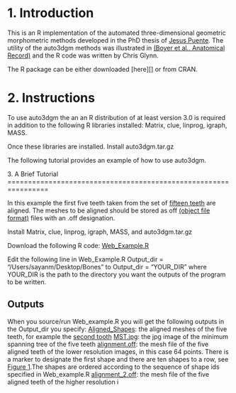 <a name="SECTION0001000000000000000000"> 1. Introduction</a>
============================================================

This is an R implementation of the automated three-dimensional geometric morphometric methods developed in the PhD thesis of [Jesus Puente][]. The utility of the auto3dgm methods was illustrated in [(Boyer et al., Anatomical Record)][] and the R code was written by Chris Glynn.

</p>
The R package can be either downloaded [here][] or from CRAN.

<a name="SECTION0002000000000000000000"> 2. Instructions</a>
============================================================

To use auto3dgm the an an R distribution of at least version 3.0 is required in addition to the following R libraries installed: Matrix, clue, linprog, igraph, MASS.

Once these libraries are installed. Install auto3dgm.tar.gz

The following tutorial provides an example of how to use auto3dgm.

</p>
<a name="SECTION0003000000000000000000"> 3. A Brief Tutorial</a>
================================================================

In this example the first five teeth taken from the set of [fifteen teeth][] are aligned. The meshes to be aligned should be stored as off [(object file format)][] files with an .off designation.

Install Matrix, clue, linprog, igraph, MASS, and auto3dgm.tar.gz

Download the following R code: [Web\_Example.R][]

Edit the following line in Web\_Example.R
 Output\_dir = “/Users/sayanm/Desktop/Bones”
 to
 Output\_dir = “YOUR\_DIR”
 where YOUR\_DIR is the path to the directory you want the outputs of the program to be written.

Outputs</a>
-----------

When you source/run Web\_example.R you will get the following outputs in the Output\_dir you specify:
 [Aligned\_Shapes][]: the aligned meshes of the five teeth, for example the [second tooth][]
 [MST.jpg][]: the jpg image of the minimum spanning tree of the five teeth
 [alignment.off][]: the mesh file of the five aligned teeth of the lower resolution images, in this case 64 points. There is a marker to designate the first shape and there are ten shapes to a row, see [Figure 1][].The shapes are ordered according to the sequence of shape ids specified in Web\_example.R
 [alignment\_2.off][]: the mesh file of the five aligned teeth of the higher resolution i

  [Jesus Puente]: http://arks.princeton.edu/ark:/88435/dsp01sq87bt73n
  [(Boyer et al., Anatomical Record)]: Boyer-et-al_MANUSCRIPT.pdf
  [here]: http://www.stat.duke.edu/~sayan/auto3dgm/auto3dgm.tar.gz
  [fifteen teeth]: http://stat.duke.edu/~sayan/auto3dgm/data/meshes/teeth_dataset/
  [(object file format)]: http://segeval.cs.princeton.edu/public/off_format.html
  [Web\_Example.R]: http://www.stat.duke.edu/~sayan/auto3dgm/Web_Example.R
  [Aligned\_Shapes]: http://www.stat.duke.edu/~sayan/auto3dgm/Bones/Aligned_Shapes
  [second tooth]: http://www.stat.duke.edu/~sayan/auto3dgm/tooth00.png
  [MST.jpg]: http://www.stat.duke.edu/~sayan/auto3dgm/Bones/MST.jpg
  [alignment.off]: http://www.stat.duke.edu/~sayan/auto3dgm/Bones/alignment.off
  [Figure 1]: http://www.stat.duke.edu/~sayan/auto3dgm/snapshot01.png
  [alignment\_2.off]: http://www.stat.duke.edu/~sayan/auto3dgm/Bones/alignment_2.off